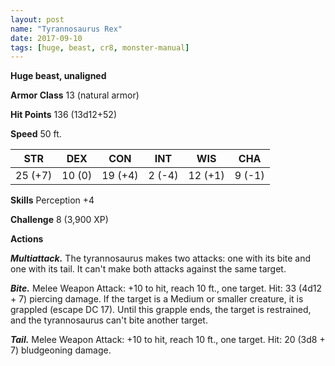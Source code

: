 ```yaml
---
layout: post
name: "Tyrannosaurus Rex"
date: 2017-09-10
tags: [huge, beast, cr8, monster-manual]
---
```


**Huge beast, unaligned**

**Armor Class** 13 (natural armor)

**Hit Points** 136 (13d12+52)

**Speed** 50 ft.

|   STR   |   DEX   |   CON   |   INT   |   WIS   |   CHA   |
|:-----:|:-----:|:-----:|:-----:|:-----:|:-----:|
| 25 (+7) | 10 (0) | 19 (+4) | 2 (-4) | 12 (+1) | 9 (-1) |

**Skills** Perception +4

**Challenge** 8 (3,900 XP)

**Actions**

***Multiattack.*** The tyrannosaurus makes two attacks: one with its bite and one with its tail. It can't make both attacks against the same target.

***Bite.*** Melee Weapon Attack: +10 to hit, reach 10 ft., one target. Hit: 33 (4d12 + 7) piercing damage. If the target is a Medium or smaller creature, it is grappled (escape DC 17). Until this grapple ends, the target is restrained, and the tyrannosaurus can't bite another target.

***Tail.*** Melee Weapon Attack: +10 to hit, reach 10 ft., one target. Hit: 20 (3d8 + 7) bludgeoning damage.

